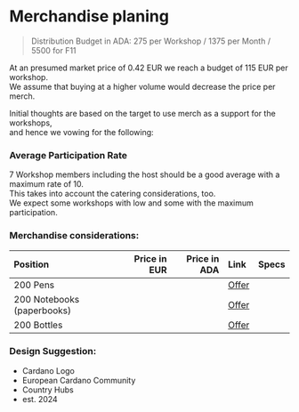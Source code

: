 # Merchandise planing 
> Distribution Budget in ADA: 275 per Workshop / 1375 per Month / 5500 for F11

At an presumed market price of 0.42 EUR we reach a budget of 115 EUR per workshop.  
We assume that buying at a higher volume would decrease the price per merch.  

Initial thoughts are based on the target to use merch as a support for the workshops,  
and hence we vowing for the following:

### Average Participation Rate

7 Workshop members including the host should be a good average with a maximum rate of 10.  
This takes into account the catering considerations, too.  
We expect some workshops with low and some with the maximum participation.  

### Merchandise considerations:

| Position | Price in EUR | Price in ADA | Link | Specs |
|:----- | -----:|------:|:----- |:-----|
| 200 Pens | |  | [Offer]()| | 
| 200 Notebooks (paperbooks)| |  | [Offer]() | |
| 200 Bottles | | | [Offer](https://www.flyeralarm.com/de/p/trinkflaschen-mit-karabiner-11405775.html#/p/FV-11405926&/l/10073) | |

### Design Suggestion: 

- Cardano Logo
- European Cardano Community
- Country Hubs
- est. 2024
